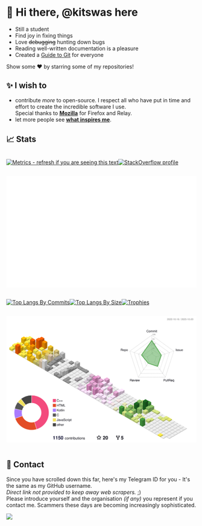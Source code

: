 # 👋 Hi there, @kitswas here

- Still a student
- Find joy in fixing things
- Love ~~debugging~~ hunting down bugs
- Reading well-written documentation is a pleasure
- Created a [Guide to Git](https://kitswas.github.io/git-for-all/) for everyone

Show some ❤️ by starring some of my repositories!

## ✨ I wish to

- contribute _more_ to open-source. I respect all who have put in time and effort to create the incredible software I use.  
Special thanks to [**Mozilla**](https://www.mozilla.org/en-GB/) for Firefox and Relay.  
- let more people see [**what inspires me**](https://github.com/kitswas/what-inspires-me/blob/master/topics.md).

## 📈 Stats

<div style="display: flex; flex-wrap: wrap;" align="center">

[![Metrics - refresh if you are seeing this text](https://metrics.lecoq.io/kitswas?template=classic&base.indepth=true&repositories.forks=true&notable=1&achievements=1&stackoverflow=1&base=header%2C%20activity%2C%20community%2C%20repositories%2C%20metadata&base.indepth=true&base.hireable=false&base.skip=false&achievements=false&achievements.threshold=C&achievements.secrets=true&achievements.display=detailed&achievements.limit=0&notable=false&notable.from=organization&notable.repositories=false&notable.indepth=true&notable.types=commit&notable.self=false&stackoverflow=false&stackoverflow.user=8659747&stackoverflow.sections=answers-top%2C%20questions-top&stackoverflow.limit=2&stackoverflow.lines=4&stackoverflow.lines.snippet=2&config.timezone=Asia%2FKolkata&config.octicon=true)](https://metrics.lecoq.io/)

[![StackOverflow profile](https://stackoverflow-readme-profile.johannchopin.fr/profile/8659747?theme=default&website=true&location=true)](https://stackoverflow.com/users/8659747/kitswas)
  
[![My GitHub Stats](https://raw.githubusercontent.com/kitswas/github-stats/master/generated/overview.svg)](https://github.com/jstrieb/github-stats)

[![Top Langs By Commits](https://github-readme-stats-kitswas.vercel.app/api/top-langs/?username=kitswas&count_private=true&langs_count=10&layout=compact&size_weight=0&count_weight=1&custom_title=Most%20Used%20Languages%20By%20Commits)](https://github.com/anuraghazra/github-readme-stats)

[![Top Langs By Size](https://github-readme-stats-kitswas.vercel.app/api/top-langs/?username=kitswas&count_private=true&langs_count=10&layout=compact&size_weight=1&count_weight=0&custom_title=Most%20Used%20Languages%20By%20Size)](https://github.com/anuraghazra/github-readme-stats)

[![Trophies](https://github-profile-trophy.vercel.app/?username=kitswas&rank=-C&column=4&margin-w=15&margin-h=15&no-frame=true&no-bg=true)](https://github.com/ryo-ma/github-profile-trophy)

[![Contributions in 3D](/profile-3d-contrib/profile-season-animate.svg)](https://github.com/marketplace/actions/github-profile-3d-contrib)

</div>

<!---
kitswas/kitswas is a ✨ unique ✨ repository because its `README.md` (this file) appears on your GitHub profile.
You can click the Preview link to take a look at your changes.
--->

## 🤙 Contact

Since you have scrolled down this far, here's my Telegram ID for you - It's the same as my GitHub username.  
_Direct link not provided to keep away web scrapers._ ;)  
Please introduce yourself and the organisation _(if any)_ you represent if you contact me. Scammers these days are becoming increasingly sophisticated.

![](https://hit.yhype.me/github/profile?user_id=90329875)
